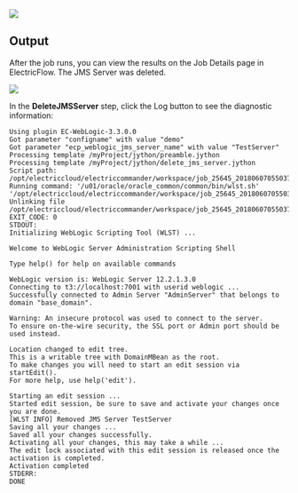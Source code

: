 <img src="../../plugins/EC-WebLogic/images/DeleteJMSServer/Form.png" />

## Output

After the job runs, you can view the results on the Job Details page in ElectricFlow. The JMS Server was deleted.

<img src="../../plugins/EC-WebLogic/images/DeleteJMSServer/Summary.png" />

In the <b>DeleteJMSServer</b> step, click the Log button to see the diagnostic information:

    Using plugin EC-WebLogic-3.3.0.0
    Got parameter "configname" with value "demo"
    Got parameter "ecp_weblogic_jms_server_name" with value "TestServer"
    Processing template /myProject/jython/preamble.jython
    Processing template /myProject/jython/delete_jms_server.jython
    Script path: /opt/electriccloud/electriccommander/workspace/job_25645_20180607055037/exec_330800760610238.jython
    Running command: '/u01/oracle/oracle_common/common/bin/wlst.sh' '/opt/electriccloud/electriccommander/workspace/job_25645_20180607055037/exec_330800760610238.jython'
    Unlinking file /opt/electriccloud/electriccommander/workspace/job_25645_20180607055037/exec_330800760610238.jython
    EXIT_CODE: 0
    STDOUT:
    Initializing WebLogic Scripting Tool (WLST) ...

    Welcome to WebLogic Server Administration Scripting Shell

    Type help() for help on available commands

    WebLogic version is: WebLogic Server 12.2.1.3.0
    Connecting to t3://localhost:7001 with userid weblogic ...
    Successfully connected to Admin Server "AdminServer" that belongs to domain "base_domain".

    Warning: An insecure protocol was used to connect to the server.
    To ensure on-the-wire security, the SSL port or Admin port should be used instead.

    Location changed to edit tree.
    This is a writable tree with DomainMBean as the root.
    To make changes you will need to start an edit session via startEdit().
    For more help, use help('edit').

    Starting an edit session ...
    Started edit session, be sure to save and activate your changes once you are done.
    [WLST INFO] Removed JMS Server TestServer
    Saving all your changes ...
    Saved all your changes successfully.
    Activating all your changes, this may take a while ...
    The edit lock associated with this edit session is released once the activation is completed.
    Activation completed
    STDERR:
    DONE
